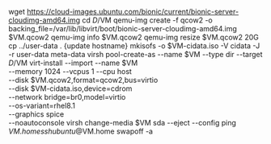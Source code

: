 wget https://cloud-images.ubuntu.com/bionic/current/bionic-server-cloudimg-amd64.img
cd $D/$VM
qemu-img create -f qcow2 -o backing_file=/var/lib/libvirt/boot/bionic-server-cloudimg-amd64.img $VM.qcow2
qemu-img info $VM.qcow2
qemu-img resize $VM.qcow2 20G
cp ../user-data .
{update hostname}
mkisofs -o $VM-cidata.iso -V cidata -J -r user-data meta-data
virsh pool-create-as --name $VM --type dir --target $D/$VM
virt-install --import --name $VM \
--memory 1024 --vcpus 1 --cpu host \
--disk $VM.qcow2,format=qcow2,bus=virtio \
--disk $VM-cidata.iso,device=cdrom \
--network bridge=br0,model=virtio \
--os-variant=rhel8.1 \
--graphics spice \
--noautoconsole
virsh change-media $VM sda --eject --config
ping $VM.home
ssh ubuntu@$VM.home
swapoff -a

